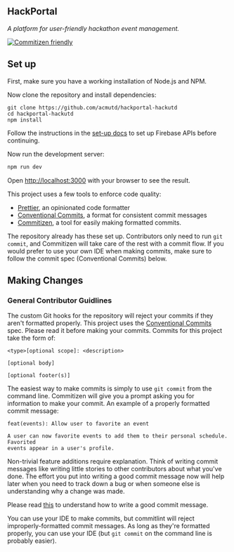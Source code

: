 ## HackPortal

_A platform for user-friendly hackathon event management._

[![Commitizen friendly](https://img.shields.io/badge/commitizen-friendly-brightgreen.svg)](http://commitizen.github.io/cz-cli/)

## Set up

First, make sure you have a working installation of Node.js and NPM.

Now clone the repository and install dependencies:

```
git clone https://github.com/acmutd/hackportal-hackutd
cd hackportal-hackutd
npm install
```

Follow the instructions in the [set-up docs](./docs/set-up.md) to set up
Firebase APIs before continuing.

Now run the development server:

```bash
npm run dev
```

Open [http://localhost:3000](http://localhost:3000) with your browser to see
the result.

This project uses a few tools to enforce code quality:

- [Prettier](https://prettier.io), an opinionated code formatter
- [Conventional Commits](https://www.conventionalcommits.org/en/v1.0.0/), a
  format for consistent commit messages
- [Commitizen](https://github.com/commitizen/cz-cli), a tool for easily making
  formatted commits.

The repository already has these set up. Contributors only need to run
`git commit`, and Commitizen will take care of the rest with a commit flow. If
you would prefer to use your own IDE when making commits, make sure to follow
the commit spec (Conventional Commits) below.

## Making Changes

### General Contributor Guidlines

The custom Git hooks for the repository will reject your commits if they aren't
formatted properly. This project uses the [Conventional Commits](https://www.conventionalcommits.org/en/v1.0.0/)
spec. Please read it before making your commits. Commits for this project take
the form of:

```
<type>[optional scope]: <description>

[optional body]

[optional footer(s)]
```

The easiest way to make commits is simply to use `git commit` from the command
line. Commitizen will give you a prompt asking you for information to make your
commit. An example of a properly formatted commit message:

```
feat(events): Allow user to favorite an event

A user can now favorite events to add them to their personal schedule. Favorited
events appear in a user's profile.
```

Non-trivial feature additions require explanation. Think of writing commit
messages like writing little stories to other contributors about what you've
done. The effort you put into writing a good commit message now will help later
when you need to track down a bug or when someone else is understanding why a
change was made.

Please read [this](https://chris.beams.io/posts/git-commit/) to understand
how to write a good commit message.

You can use your IDE to make commits, but commitlint will reject
improperly-formatted commit messages. As long as they're formatted properly,
you can use your IDE (but `git commit` on the command line is probably easier).
